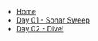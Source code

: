 * [Home](/)
* [Day 01 - Sonar Sweep](01-sonar-sweep.md "Day 01 - Sonar Sweep")
* [Day 02 - Dive!](02-dive.md "Day 02 - Dive!")
